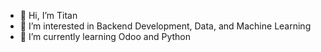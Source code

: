 - 👋 Hi, I’m Titan
- 👀 I’m interested in Backend Development, Data, and Machine Learning
- 🌱 I’m currently learning Odoo and Python
